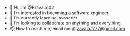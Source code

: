 - 👋 Hi, I’m @Fzavala102
- 👀 I’m interested in becoming a software engineer
- 🌱 I’m currently learning javascript
- 💞️ I’m looking to collaborate on anything and everything
- 📫 How to reach me, email me @ zavala.f777@gmail.com

<!---
Fzavala102/Fzavala102 is a ✨ special ✨ repository because its `README.md` (this file) appears on your GitHub profile.
You can click the Preview link to take a look at your changes.
--->
